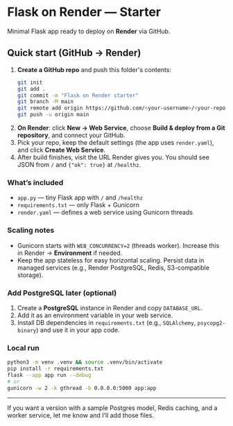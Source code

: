 # Flask on Render — Starter

Minimal Flask app ready to deploy on **Render** via GitHub.

## Quick start (GitHub → Render)

1. **Create a GitHub repo** and push this folder's contents:
   ```bash
   git init
   git add .
   git commit -m "Flask on Render starter"
   git branch -M main
   git remote add origin https://github.com/<your-username>/<your-repo>.git
   git push -u origin main
   ```
2. **On Render**: click **New → Web Service**, choose **Build & deploy from a Git repository**, and connect your GitHub.
3. Pick your repo, keep the default settings (the app uses `render.yaml`), and click **Create Web Service**.
4. After build finishes, visit the URL Render gives you. You should see JSON from `/` and `{"ok": true}` at `/healthz`.

### What’s included
- `app.py` — tiny Flask app with `/` and `/healthz`
- `requirements.txt` — only Flask + Gunicorn
- `render.yaml` — defines a web service using Gunicorn threads

### Scaling notes
- Gunicorn starts with `WEB_CONCURRENCY=2` (threads worker). Increase this in Render → **Environment** if needed.
- Keep the app stateless for easy horizontal scaling. Persist data in managed services (e.g., Render PostgreSQL, Redis, S3-compatible storage).

### Add PostgreSQL later (optional)
1. Create a **PostgreSQL** instance in Render and copy `DATABASE_URL`.
2. Add it as an environment variable in your web service.
3. Install DB dependencies in `requirements.txt` (e.g., `SQLAlchemy`, `psycopg2-binary`) and use it in your app code.

### Local run
```bash
python3 -m venv .venv && source .venv/bin/activate
pip install -r requirements.txt
flask --app app run --debug
# or
gunicorn -w 2 -k gthread -b 0.0.0.0:5000 app:app
```

---
If you want a version with a sample Postgres model, Redis caching, and a worker service, let me know and I’ll add those files.

